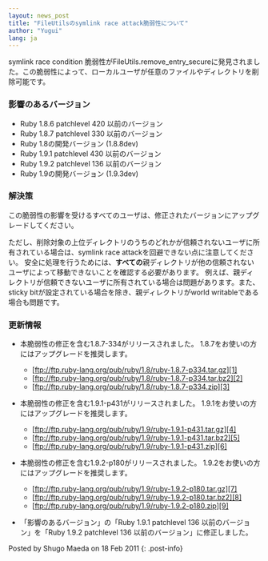 ```yaml
---
layout: news_post
title: "FileUtilsのsymlink race attack脆弱性について"
author: "Yugui"
lang: ja
---
```


symlink race condition
脆弱性がFileUtils.remove\_entry\_secureに発見されました。この脆弱性によって、ローカルユーザが任意のファイルやディレクトリを削除可能です。

### 影響のあるバージョン

* Ruby 1.8.6 patchlevel 420 以前のバージョン
* Ruby 1.8.7 patchlevel 330 以前のバージョン
* Ruby 1.8の開発バージョン (1.8.8dev)
* Ruby 1.9.1 patchlevel 430 以前のバージョン
* Ruby 1.9.2 patchlevel 136 以前のバージョン
* Ruby 1.9の開発バージョン (1.9.3dev)

### 解決策

この脆弱性の影響を受けるすべてのユーザは、修正されたバージョンにアップグレードしてください。

ただし、削除対象の上位ディレクトリのうちのどれかが信頼されないユーザに所有されている場合は、symlink race
attackを回避できない点に注意してください。
安全に処理を行うためには、**すべての**親ディレクトリが他の信頼されないユーザによって移動できないことを確認する必要があります。
例えば、親ディレクトリが信頼できないユーザに所有されている場合は問題があります。また、sticky
bitが設定されている場合を除き、親ディレクトリがworld writableである場合も問題です。

### 更新情報

* 本脆弱性の修正を含む1.8.7-334がリリースされました。 1.8.7をお使いの方にはアップグレードを推奨します。
  * [ftp://ftp.ruby-lang.org/pub/ruby/1.8/ruby-1.8.7-p334.tar.gz][1]
  * [ftp://ftp.ruby-lang.org/pub/ruby/1.8/ruby-1.8.7-p334.tar.bz2][2]
  * [ftp://ftp.ruby-lang.org/pub/ruby/1.8/ruby-1.8.7-p334.zip][3]

* 本脆弱性の修正を含む1.9.1-p431がリリースされました。 1.9.1をお使いの方にはアップグレードを推奨します。
  * [ftp://ftp.ruby-lang.org/pub/ruby/1.9/ruby-1.9.1-p431.tar.gz][4]
  * [ftp://ftp.ruby-lang.org/pub/ruby/1.9/ruby-1.9.1-p431.tar.bz2][5]
  * [ftp://ftp.ruby-lang.org/pub/ruby/1.9/ruby-1.9.1-p431.zip][6]

* 本脆弱性の修正を含む1.9.2-p180がリリースされました。 1.9.2をお使いの方にはアップグレードを推奨します。
  * [ftp://ftp.ruby-lang.org/pub/ruby/1.9/ruby-1.9.2-p180.tar.gz][7]
  * [ftp://ftp.ruby-lang.org/pub/ruby/1.9/ruby-1.9.2-p180.tar.bz2][8]
  * [ftp://ftp.ruby-lang.org/pub/ruby/1.9/ruby-1.9.2-p180.zip][9]

* 「影響のあるバージョン」の「Ruby 1.9.1 patchlevel 136 以前のバージョン」を「Ruby 1.9.2
  patchlevel 136 以前のバージョン」に修正しました。

Posted by Shugo Maeda on 18 Feb 2011
{: .post-info}



[1]: ftp://ftp.ruby-lang.org/pub/ruby/1.8/ruby-1.8.7-p334.tar.gz 
[2]: ftp://ftp.ruby-lang.org/pub/ruby/1.8/ruby-1.8.7-p334.tar.bz2 
[3]: ftp://ftp.ruby-lang.org/pub/ruby/1.8/ruby-1.8.7-p334.zip 
[4]: ftp://ftp.ruby-lang.org/pub/ruby/1.9/ruby-1.9.1-p431.tar.gz 
[5]: ftp://ftp.ruby-lang.org/pub/ruby/1.9/ruby-1.9.1-p431.tar.bz2 
[6]: ftp://ftp.ruby-lang.org/pub/ruby/1.9/ruby-1.9.1-p431.zip 
[7]: ftp://ftp.ruby-lang.org/pub/ruby/1.9/ruby-1.9.2-p180.tar.gz 
[8]: ftp://ftp.ruby-lang.org/pub/ruby/1.9/ruby-1.9.2-p180.tar.bz2 
[9]: ftp://ftp.ruby-lang.org/pub/ruby/1.9/ruby-1.9.2-p180.zip 
